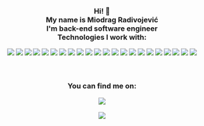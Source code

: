 <div align="center">  
<h3>Hi! 👋<br>My name is Miodrag Radivojević<br>I'm back-end software engineer<br>Technologies I work with: </h3>
<img align="" src ="https://img.shields.io/badge/OS-Linux-informational?style=flat&logo=linux&logoColor=white&color=2bbc8a"/>
<img align="" src ="https://img.shields.io/badge/OS-windows-informational?style=flat&logo=windows&logoColor=white&color=2bbc8a"/>
<img align="" src ="https://img.shields.io/badge/OS-macOS-informational?style=flat&logo=apple&logoColor=white&color=2bbc8a"/>
<img align="" src ="https://img.shields.io/badge/Message broker-RabbitMQ-informational?style=flat&logo=rabbitmq&logoColor=white&color=2bbc8a"/>
<img align="" src ="https://img.shields.io/badge/Architecture-Domain Driven Design-informational?style=flat&color=2bbc8a"/>
<img align="" src ="https://img.shields.io/badge/Architecture-CQRS-informational?style=flat&color=2bbc8a"/>
<img align="" src ="https://img.shields.io/badge/Architecture-Event Sourcing-informational?style=flat&color=2bbc8a"/>
<img align="" src ="https://img.shields.io/badge/Architecture-Microservice-informational?style=flat&color=2bbc8a"/>
<img align="" src ="https://img.shields.io/badge/Code-NodeJS-informational?style=flat&logo=nodedotjs&logoColor=white&color=2bbc8a"/>
<img align="" src ="https://img.shields.io/badge/Code-NestJS-informational?style=flat&logo=nestjs&logoColor=white&color=2bbc8a"/>
<img align="" src ="https://img.shields.io/badge/Code-Typescript-informational?style=flat&logo=typescript&logoColor=white&color=2bbc8a"/>
<img align="" src ="https://img.shields.io/badge/Code-Python-informational?style=flat&logo=python&logoColor=white&color=2bbc8a"/>
<img align="" src ="https://img.shields.io/badge/Code-Django-informational?style=flat&logo=django&logoColor=white&color=2bbc8a"/>
<img align="" src ="https://img.shields.io/badge/Database-MongoDb-informational?style=flat&logo=mongodb&logoColor=white&color=2bbc8a"/>
<img align="" src ="https://img.shields.io/badge/Database-PostgreSQL-informational?style=flat&logo=postgresql&logoColor=white&color=2bbc8a"/>
<img align="" src ="https://img.shields.io/badge/Database-Redis-informational?style=flat&logo=redis&logoColor=white&color=2bbc8a"/>
<img align="" src ="https://img.shields.io/badge/Database-Event Store-informational?style=flat&logo=eventstore&logoColor=white&color=2bbc8a"/>
<img align="" src ="https://img.shields.io/badge/Containerization-Docker-informational?style=flat&logo=docker&logoColor=white&color=2bbc8a"/>
<img align="" src ="https://img.shields.io/badge/Cloud-AWS-informational?style=flat&logo=Amazon+AWS&logoColor=white&color=2bbc8a"/>
<img align="" src ="https://img.shields.io/badge/CI/CD-Jenkins-informational?style=flat&logo=jenkins&logoColor=white&color=2bbc8a"/>
<img align="" src ="https://img.shields.io/badge/CI/CD-GithubActions-informational?style=flat&logo=GitHub+Actions&logoColor=white&color=2bbc8a"/>
<img align="" src ="https://img.shields.io/badge/CI/CD-Travis CI-informational?style=flat&logo=Travis+CI&logoColor=white&color=2bbc8a"/><br><br><br>
  
<!-- Actual text -->

  <h3>You can find me on:</h3> <a href="https://www.linkedin.com/in/miodrag-radivojevic/"><img src="https://img.shields.io/badge/LinkedIn-0077B5?style=for-the-badge&logo=linkedin&logoColor=white"/></a><br><br>





<!--
**Shoxy93/Shoxy93** is a ✨ _special_ ✨ repository because its `README.md` (this file) appears on your GitHub profile.

Here are some ideas to get you started:

- 🔭 I’m currently working on ...
- 🌱 I’m currently learning ...
- 👯 I’m looking to collaborate on ...
- 🤔 I’m looking for help with ...
- 💬 Ask me about ...
- 📫 How to reach me: ...
- 😄 Pronouns: ...
- ⚡ Fun fact: ...
-->
<img align="center" src="https://github-readme-stats.vercel.app/api?username=Shoxy93&theme=gotham" />
